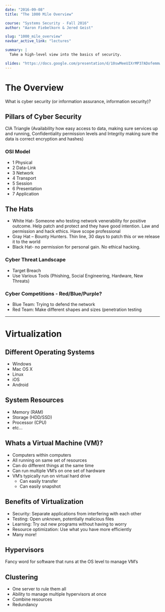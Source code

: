```yaml
---
date: "2016-09-08"
title: "The 1000 Mile Overview"

course: "Systems Security - Fall 2016"
author: "Aaron Fiebelkorn & Jered Geist"

slug: "1000_mile_overview"
navbar_active_link: "lectures"

summary: |
  Take a high-level view into the basics of security.

slides: "https://docs.google.com/presentation/d/10swMeeUIXrMP37ADofemmwRh84b1pBNtWVMYuIld7mw"
---
```


# The Overview
What is cyber security (or information assurance, information security)?

## Pillars of Cyber Security
CIA Triangle (Availability how easy access to data, making sure services up and running, Confidentiality permission levels and Integrity making sure the data is correct encryption and hashes)

### OSI Model
* 1 Physical
* 2 Data-Link
* 3 Network
* 4 Transport
* 5 Session
* 6 Presentation
* 7 Application

## The Hats
* White Hat- Someone who testing network venerability for positive outcome. Help patch and protect and they have good intention. Law and permission and hack ethics. Have scope professional 
* Gray Hat – Bounty Hunters. Thin line, 30 days to patch this or we release it to the world
* Black Hat-  no permission for personal gain. No ethical hacking.

### Cyber Threat Landscape
* Target Breach
* Use Various Tools (Phishing, Social Engineering, Hardware, New Threats) 

### Cyber Competitions - Red/Blue/Purple?
* Blue Team: Trying to defend the network
* Red Team: Make different shapes and sizes (penetration testing

<hr />

# Virtualization
## Different Operating Systems
* Windows
* Mac OS X
* Linux
* iOS
* Android

## System Resources
* Memory (RAM)
* Storage (HDD/SSD)
* Processor (CPU)
* etc...

## Whats a Virtual Machine (VM)?
* Computers within computers
* All running on same set of resources
* Can do different things at the same time
* Can run multiple VM’s on one set of hardware
* VM’s typically run on virtual hard drive
    * Can easily transfer
    * Can easily snapshot

## Benefits of Virtualization
* Security: Separate applications from interfering with each other
* Testing: Open unknown, potentially malicious files
* Learning: Try out new programs without having to worry
* Resource optimization: Use what you have more efficiently 
* Many more!

## Hypervisors
Fancy word for software that runs at the OS level to manage VM’s

## Clustering
* One server to rule them all
* Ability to manage multiple hypervisors at once
* Combine resources 
* Redundancy
